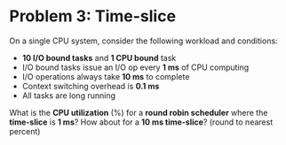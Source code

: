 # Problem 3: Time-slice

On a single CPU system, consider the following workload and conditions:

- **10 I/O bound tasks** and **1 CPU bound** task
- I/O bound tasks issue an I/O op every **1 ms** of CPU computing
- I/O operations always take **10 ms** to complete
- Context switching overhead is **0.1 ms**
- All tasks are long running

What is the **CPU utilization** (%) for a **round robin scheduler** where the **time-slice** is **1 ms**? How about for a **10 ms time-slice**? (round to nearest percent)
